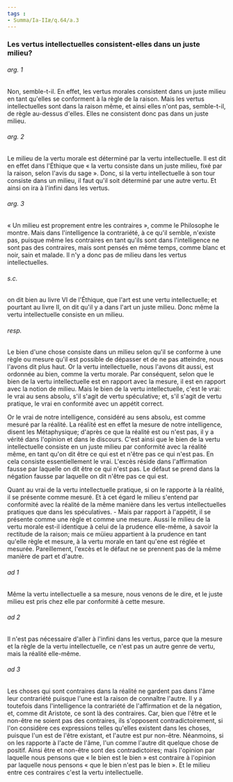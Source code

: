 ```yaml
---
tags : 
- Summa/Ia-IIæ/q.64/a.3
---
```


### Les vertus intellectuelles consistent-elles dans un juste milieu?

###### arg. 1
Non, semble-t-il. En effet, les vertus morales consistent dans un juste milieu en tant qu'elles se conforment à la règle de la raison. Mais les vertus intellectuelles sont dans la raison même, et ainsi elles n'ont pas, semble-t-il, de règle au-dessus d'elles. Elles ne consistent donc pas dans un juste milieu. 

###### arg. 2
Le milieu de la vertu morale est déterminé par la vertu intellectuelle. Il est dit en effet dans l'Éthique que « la vertu consiste dans un juste milieu, fixé par la raison, selon l'avis du sage ». Donc, si la vertu intellectuelle à son tour consiste dans un milieu, il faut qu'il soit déterminé par une autre vertu. Et ainsi on ira à l'infini dans les vertus. 

###### arg. 3
« Un milieu est proprement entre les contraires », comme le Philosophe le montre. Mais dans l'intelligence la contrariété, à ce qu'il semble, n'existe pas, puisque même les contraires en tant qu'ils sont dans l'intelligence ne sont pas des contraires, mais sont pensés en même temps, comme blanc et noir, sain et malade. Il n'y a donc pas de milieu dans les vertus intellectuelles. 

###### s.c.
on dit bien au livre VI de l'Éthique, que l'art est une vertu intellectuelle; et pourtant au livre II, on dit qu'il y a dans l'art un juste milieu. Donc même la vertu intellectuelle consiste en un milieu. 

###### resp.
Le bien d'une chose consiste dans un milieu selon qu'il se conforme à une règle ou mesure qu'il est possible de dépasser et de ne pas atteindre, nous l'avons dit plus haut. Or la vertu intellectuelle, nous l'avons dit aussi, est ordonnée au bien, comme la vertu morale. Par conséquent, selon que le bien de la vertu intellectuelle est en rapport avec la mesure, il est en rapport avec la notion de milieu. Mais le bien de la vertu intellectuelle, c'est le vrai: le vrai au sens absolu, s'il s'agit de vertu spéculative; et, s'il s'agit de vertu pratique, le vrai en conformité avec un appétit correct. 

Or le vrai de notre intelligence, considéré au sens absolu, est comme mesuré par la réalité. La réalïté est en effet la mesure de notre intelligence, disent les Métaphysique; d'après ce que la réalité est ou n'est pas, il y a vérité dans l'opinion et dans le discours. C'est ainsi que le bien de la vertu intellectuelle consiste en un juste milieu par conformité avec la réalité même, en tant qu'on dit être ce qui est et n'être pas ce qui n'est pas. En cela consiste essentiellement le vrai. L'excès réside dans l'affirmation fausse par laquelle on dit être ce qui n'est pas. Le défaut se prend dans la négation fausse par laquelle on dit n'être pas ce qui est. 

Quant au vrai de la vertu intellectuelle pratique, si on le rapporte à la réalité, il se présente comme mesuré. Et à cet égard le milieu s'entend par conformité avec la réalité de la même manière dans les vertus intellectuelles pratiques que dans les spéculatives. - Mais par rapport à l'appétit, il se présente comme une règle et comme une mesure. Aussi le milieu de la vertu morale est-il identique à celui de la prudence elle-même, à savoir la rectitude de la raison; mais ce müieu appartient à la prudence en tant qu'elle règle et mesure, à la vertu morale en tant qu'ene est réglée et mesurée. Pareillement, l'excès et le défaut ne se prennent pas de la même manière de part et d'autre. 

###### ad 1
Même la vertu intellectuelle a sa mesure, nous venons de le dire, et le juste milieu est pris chez elle par conformité à cette mesure. 

###### ad 2
Il n'est pas nécessaire d'aller à l'infini dans les vertus, parce que la mesure et la règle de la vertu intellectuelle, ce n'est pas un autre genre de vertu, mais la réalité elle-même. 

###### ad 3
Les choses qui sont contraires dans la réalité ne gardent pas dans l'âme leur contrariété puisque l'une est la raison de connaître l'autre. Il y a toutefois dans l'intelligence la contrariété de l'affirmation et de la négation, et, comme dit Aristote, ce sont là des contraires. Car, bien que l'être et le non-être ne soient pas des contraires, ils s'opposent contradictoirement, si l'on considère ces expressions telles qu'elles existent dans les choses, puisque l'un est de l'être existant, et l'autre est pur non-être. Néanmoins, si on les rapporte à l'acte de l'âme, l'un comme l'autre dit quelque chose de positif. Ainsi être et non-être sont des contradictoires; mais l'opinion par laquelle nous pensons que « le bien est le bien » est contraire à l'opinion par laquelle nous pensons « que le bien n'est pas le bien ». Et le milieu entre ces contraires c'est la vertu intellectuelle. 

